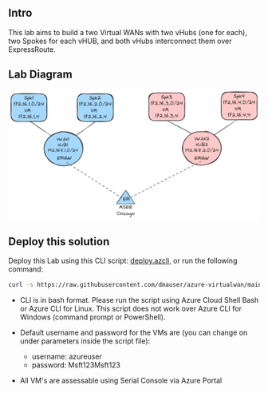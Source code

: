 ## Intro

This lab aims to build a two Virtual WANs with two vHubs (one for each), two Spokes for each vHUB, and both vHubs interconnect them over ExpressRoute.

## Lab Diagram

![](./diagram.png)

## Deploy this solution

Deploy this Lab using this CLI script: [deploy.azcli](./deploy.azcli), or run the following command:

```bash
curl -s https://raw.githubusercontent.com/dmauser/azure-virtualwan/main/two-vwans/deploy.azcli | bash
```

- CLI is in bash format. Please run the script using Azure Cloud Shell Bash or Azure CLI for Linux. This script does not work over Azure CLI for Windows (command prompt or PowerShell).

- Default username and password for the VMs are (you can change on under parameters inside the script file):
  - username: azureuser
  - password: Msft123Msft123

- All VM's are assessable using Serial Console via Azure Portal